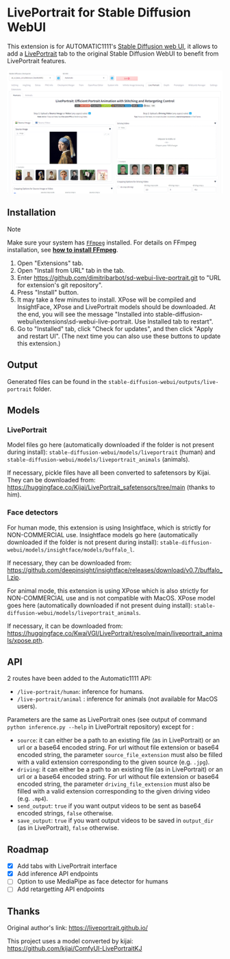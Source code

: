 # LivePortrait for Stable Diffusion WebUI

This extension is for AUTOMATIC1111's [Stable Diffusion web UI](https://github.com/AUTOMATIC1111/stable-diffusion-webui), it allows to add a [LivePortrait](https://github.com/KwaiVGI/LivePortrait) tab to the original Stable Diffusion WebUI to benefit from LivePortrait features.

![image](./assets/docs/sd-webui-live-portrait.png)

## Installation

> [!Note]
> Make sure your system has [`FFmpeg`](https://ffmpeg.org/download.html) installed. For details on FFmpeg installation, see [**how to install FFmpeg**](assets/docs/how-to-install-ffmpeg.md).

1. Open "Extensions" tab.
1. Open "Install from URL" tab in the tab.
1. Enter https://github.com/dimitribarbot/sd-webui-live-portrait.git to "URL for extension's git repository".
1. Press "Install" button.
1. It may take a few minutes to install. XPose will be compiled and InsightFace, XPose and LivePortrait models should be downloaded. At the end, you will see the message "Installed into stable-diffusion-webui\extensions\sd-webui-live-portrait. Use Installed tab to restart".
1. Go to "Installed" tab, click "Check for updates", and then click "Apply and restart UI". (The next time you can also use these buttons to update this extension.)

## Output

Generated files can be found in the `stable-diffusion-webui/outputs/live-portrait` folder.

## Models

### LivePortrait

Model files go here (automatically downloaded if the folder is not present during install): `stable-diffusion-webui/models/liveportrait` (human) and `stable-diffusion-webui/models/liveportrait_animals` (animals).  

If necessary, pickle files have all been converted to safetensors by Kijai. They can be downloaded from: https://huggingface.co/Kijai/LivePortrait_safetensors/tree/main (thanks to him).  

### Face detectors
For human mode, this extension is using Insightface, which is strictly for NON-COMMERCIAL use. Insightface models go here (automatically downloaded if the folder is not present during install): `stable-diffusion-webui/models/insightface/models/buffalo_l`.  

If necessary, they can be downloaded from: https://github.com/deepinsight/insightface/releases/download/v0.7/buffalo_l.zip.

For animal mode, this extension is using XPose which is also strictly for NON-COMMERCIAL use and is not compatible with MacOS. XPose model goes here (automatically downloaded if not present duing install): `stable-diffusion-webui/models/liveportrait_animals`.  

If necessary, it can be downloaded from: https://huggingface.co/KwaiVGI/LivePortrait/resolve/main/liveportrait_animals/xpose.pth.

## API
2 routes have been added to the Automatic1111 API:
- `/live-portrait/human`: inference for humans.
- `/live-portrait/animal` : inference for animals (not available for MacOS users).

Parameters are the same as LivePortrait ones (see output of command `python inference.py --help` in LivePortrait repository) except for :
- `source`: it can either be a path to an existing file (as in LivePortrait) or an url or a base64 encoded string. For url without file extension or base64 encoded string, the parameter `source_file_extension` must also be filled with a valid extension corresponding to the given source (e.g. `.jpg`).
- `driving`: it can either be a path to an existing file (as in LivePortrait) or an url or a base64 encoded string. For url without file extension or base64 encoded string, the parameter `driving_file_extension` must also be filled with a valid extension corresponding to the given driving video (e.g. `.mp4`).
- `send_output`: `true` if you want output videos to be sent as base64 encoded strings, `false` otherwise.
- `save_output`: `true` if you want output videos to be saved in `output_dir` (as in LivePortrait), `false` otherwise.  

## Roadmap

- [x] Add tabs with LivePortrait interface
- [x] Add inference API endpoints
- [ ] Option to use MediaPipe as face detector for humans
- [ ] Add retargetting API endpoints

## Thanks
Original author's link: https://liveportrait.github.io/

This project uses a model converted by kijai: https://github.com/kijai/ComfyUI-LivePortraitKJ